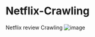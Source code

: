 # Netflix-Crawling
Netflix review Crawling
![image](https://user-images.githubusercontent.com/57780594/157156960-e11c0f19-e6a6-43ed-ab4d-951f54faf2a4.png)
